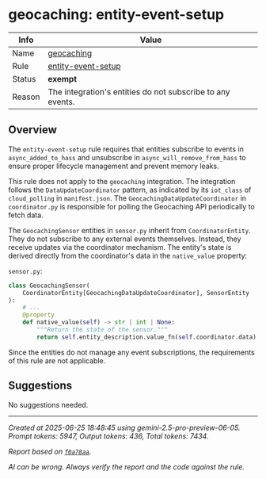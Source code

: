 # geocaching: entity-event-setup

| Info   | Value                                                                    |
|--------|--------------------------------------------------------------------------|
| Name   | [geocaching](https://www.home-assistant.io/integrations/geocaching/) |
| Rule   | [entity-event-setup](https://developers.home-assistant.io/docs/core/integration-quality-scale/rules/entity-event-setup)                                                     |
| Status | **exempt**                                       |
| Reason | The integration's entities do not subscribe to any events. |

## Overview

The `entity-event-setup` rule requires that entities subscribe to events in `async_added_to_hass` and unsubscribe in `async_will_remove_from_hass` to ensure proper lifecycle management and prevent memory leaks.

This rule does not apply to the `geocaching` integration. The integration follows the `DataUpdateCoordinator` pattern, as indicated by its `iot_class` of `cloud_polling` in `manifest.json`. The `GeocachingDataUpdateCoordinator` in `coordinator.py` is responsible for polling the Geocaching API periodically to fetch data.

The `GeocachingSensor` entities in `sensor.py` inherit from `CoordinatorEntity`. They do not subscribe to any external events themselves. Instead, they receive updates via the coordinator mechanism. The entity's state is derived directly from the coordinator's data in the `native_value` property:

`sensor.py`:
```python
class GeocachingSensor(
    CoordinatorEntity[GeocachingDataUpdateCoordinator], SensorEntity
):
    # ...
    @property
    def native_value(self) -> str | int | None:
        """Return the state of the sensor."""
        return self.entity_description.value_fn(self.coordinator.data)
```

Since the entities do not manage any event subscriptions, the requirements of this rule are not applicable.

## Suggestions

No suggestions needed.

---

_Created at 2025-06-25 18:48:45 using gemini-2.5-pro-preview-06-05. Prompt tokens: 5947, Output tokens: 436, Total tokens: 7434._

_Report based on [`f0a78aa`](https://github.com/home-assistant/core/tree/f0a78aadbe1ed91862f40c87da69b37962c1f0d7)._

_AI can be wrong. Always verify the report and the code against the rule._
